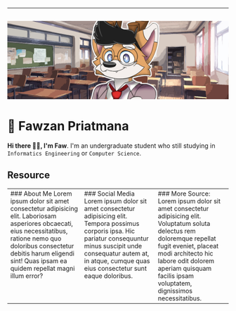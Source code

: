 <!-- - - -
<h1 align=center>Hi 👋🏼, I'm Faw</h1>

![TamaFawx](./assets/Untitled-1.jpg)
- - -




## About me! 🦊
My name is **Fauzan Priatmana** or call me **Faw**.

### Find Me!
[![Instagram](https://img.shields.io/badge/%40priatmanas-FF0069?style=for-the-badge&logo=instagram&logoSize=auto)](https://x.com/priatmana_x)
[![X](https://img.shields.io/badge/%40priatmanas_x-000000?style=for-the-badge&logo=x&logoSize=auto)](https://x.com/priatmana_x) -->

---

## ![TamaFawx](./assets/Untitled-1.jpg)

# 🦊 Fawzan Priatmana

**Hi there 👋🏼, I'm Faw**. I'm an undergraduate student who still studying in `Informatics Engineering` or `Computer Science`.

## Resource

<table>
    <td valign="top" width="33%">
        ### About Me
        Lorem ipsum dolor sit amet consectetur adipisicing elit. Laboriosam asperiores obcaecati, eius necessitatibus, ratione nemo quo doloribus consectetur debitis harum eligendi sint! Quas ipsam ea quidem repellat magni illum error?
    </td>
    <td valign="top" width="33%">
        ### Social Media
        Lorem ipsum dolor sit amet consectetur adipisicing elit. Tempora possimus corporis ipsa. Hic pariatur consequuntur minus suscipit unde consequatur autem at, in atque, cumque quas eius consectetur sunt eaque doloribus.
    </td>
    <td valign="top" width="33%">
        ### More Source:
        Lorem ipsum dolor sit amet consectetur adipisicing elit. Voluptatum soluta delectus rem doloremque repellat fugit eveniet, placeat modi architecto hic labore odit dolorem aperiam quisquam facilis ipsam voluptatem, dignissimos necessitatibus.
    </td>

</table>
